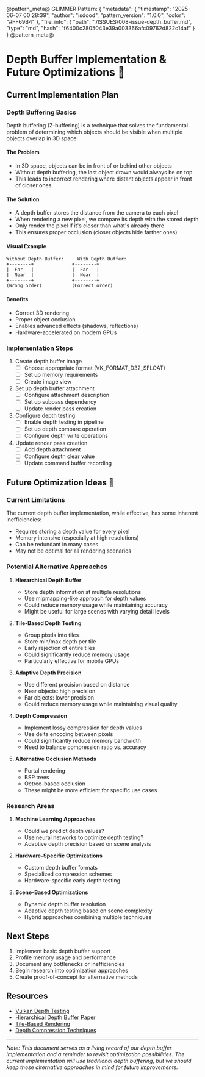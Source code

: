@pattern_meta@
GLIMMER Pattern:
{
  "metadata": {
    "timestamp": "2025-06-07 00:28:39",
    "author": "isdood",
    "pattern_version": "1.0.0",
    "color": "#FF69B4"
  },
  "file_info": {
    "path": "./ISSUES/008-issue-depth_buffer.md",
    "type": "md",
    "hash": "f6400c2805043e39a003366afc09762d822c14af"
  }
}
@pattern_meta@

# Depth Buffer Implementation & Future Optimizations 🎯

## Current Implementation Plan

### Depth Buffering Basics
Depth buffering (Z-buffering) is a technique that solves the fundamental problem of determining which objects should be visible when multiple objects overlap in 3D space.

#### The Problem
- In 3D space, objects can be in front of or behind other objects
- Without depth buffering, the last object drawn would always be on top
- This leads to incorrect rendering where distant objects appear in front of closer ones

#### The Solution
- A depth buffer stores the distance from the camera to each pixel
- When rendering a new pixel, we compare its depth with the stored depth
- Only render the pixel if it's closer than what's already there
- This ensures proper occlusion (closer objects hide farther ones)

#### Visual Example
```
Without Depth Buffer:     With Depth Buffer:
+--------+              +--------+
|  Far   |              |  Far   |
|  Near  |              |  Near  |
+--------+              +--------+
(Wrong order)           (Correct order)
```

#### Benefits
- Correct 3D rendering
- Proper object occlusion
- Enables advanced effects (shadows, reflections)
- Hardware-accelerated on modern GPUs

### Implementation Steps
1. Create depth buffer image
   - [ ] Choose appropriate format (VK_FORMAT_D32_SFLOAT)
   - [ ] Set up memory requirements
   - [ ] Create image view

2. Set up depth buffer attachment
   - [ ] Configure attachment description
   - [ ] Set up subpass dependency
   - [ ] Update render pass creation

3. Configure depth testing
   - [ ] Enable depth testing in pipeline
   - [ ] Set up depth compare operation
   - [ ] Configure depth write operations

4. Update render pass creation
   - [ ] Add depth attachment
   - [ ] Configure depth clear value
   - [ ] Update command buffer recording

## Future Optimization Ideas 🚀

### Current Limitations
The current depth buffer implementation, while effective, has some inherent inefficiencies:
- Requires storing a depth value for every pixel
- Memory intensive (especially at high resolutions)
- Can be redundant in many cases
- May not be optimal for all rendering scenarios

### Potential Alternative Approaches

1. **Hierarchical Depth Buffer**
   - Store depth information at multiple resolutions
   - Use mipmapping-like approach for depth values
   - Could reduce memory usage while maintaining accuracy
   - Might be useful for large scenes with varying detail levels

2. **Tile-Based Depth Testing**
   - Group pixels into tiles
   - Store min/max depth per tile
   - Early rejection of entire tiles
   - Could significantly reduce memory usage
   - Particularly effective for mobile GPUs

3. **Adaptive Depth Precision**
   - Use different precision based on distance
   - Near objects: high precision
   - Far objects: lower precision
   - Could reduce memory usage while maintaining visual quality

4. **Depth Compression**
   - Implement lossy compression for depth values
   - Use delta encoding between pixels
   - Could significantly reduce memory bandwidth
   - Need to balance compression ratio vs. accuracy

5. **Alternative Occlusion Methods**
   - Portal rendering
   - BSP trees
   - Octree-based occlusion
   - These might be more efficient for specific use cases

### Research Areas
1. **Machine Learning Approaches**
   - Could we predict depth values?
   - Use neural networks to optimize depth testing?
   - Adaptive depth precision based on scene analysis

2. **Hardware-Specific Optimizations**
   - Custom depth buffer formats
   - Specialized compression schemes
   - Hardware-specific early depth testing

3. **Scene-Based Optimizations**
   - Dynamic depth buffer resolution
   - Adaptive depth testing based on scene complexity
   - Hybrid approaches combining multiple techniques

## Next Steps
1. Implement basic depth buffer support
2. Profile memory usage and performance
3. Document any bottlenecks or inefficiencies
4. Begin research into optimization approaches
5. Create proof-of-concept for alternative methods

## Resources
- [Vulkan Depth Testing](https://vulkan-tutorial.com/Depth_buffering)
- [Hierarchical Depth Buffer Paper](https://www.researchgate.net/publication/221652571_Hierarchical_Depth_Buffers)
- [Tile-Based Rendering](https://www.khronos.org/opengl/wiki/Tile-Based_Architecture)
- [Depth Compression Techniques](https://www.researchgate.net/publication/221652571_Hierarchical_Depth_Buffers)

---

*Note: This document serves as a living record of our depth buffer implementation and a reminder to revisit optimization possibilities. The current implementation will use traditional depth buffering, but we should keep these alternative approaches in mind for future improvements.* 